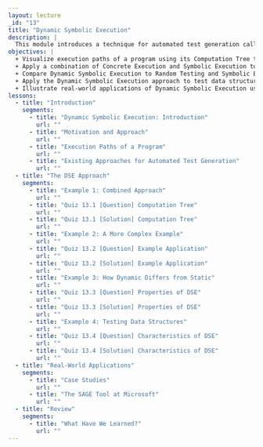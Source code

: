 ```yaml
---
layout: lecture
_id: "13"
title: "Dynamic Symbolic Execution"
description: |
  This module introduces a technique for automated test generation called Dynamic Symbolic Execution (DSE). DSE is an example of a hybrid analysis: it collaboratively combines static analysis and dynamic analysis. You’ll learn how it outperforms both random testing, which is based on purely dynamic analysis, and symbolic execution, which is based on purely static analysis. You’ll also learn about the effectiveness of the DSE approach in testing various real-world applications.
objectives: |
  + Visualize execution paths of a program using its Computation Tree to understand how Dynamic Symbolic Execution works.
  + Apply a combination of Concrete Execution and Symbolic Execution to generate numeric and pointer inputs as part of Dynamic Symbolic Execution.
  + Compare Dynamic Symbolic Execution to Random Testing and Symbolic Execution.
  + Apply the Dynamic Symbolic Execution approach to test data structures.
  + Illustrate real-world applications of Dynamic Symbolic Execution using examples.
lessons:
  - title: "Introduction"
    segments:
      - title: "Dynamic Symbolic Execution: Introduction"
        url: ""
      - title: "Motivation and Approach"
        url: ""
      - title: "Execution Paths of a Program"
        url: ""
      - title: "Existing Approaches for Automated Test Generation"
        url: ""
  - title: "The DSE Approach"
    segments:
      - title: "Example 1: Combined Approach"
        url: ""
      - title: "Quiz 13.1 [Question] Computation Tree"
        url: ""
      - title: "Quiz 13.1 [Solution] Computation Tree"
        url: ""
      - title: "Example 2: A More Complex Example"
        url: ""
      - title: "Quiz 13.2 [Question] Example Application"
        url: ""
      - title: "Quiz 13.2 [Solution] Example Application"
        url: ""
      - title: "Example 3: How Dynamic Differs from Static"
        url: ""
      - title: "Quiz 13.3 [Question] Properties of DSE"
        url: ""
      - title: "Quiz 13.3 [Solution] Properties of DSE"
        url: ""
      - title: "Example 4: Testing Data Structures"
        url: ""
      - title: "Quiz 13.4 [Question] Characteristics of DSE"
        url: ""
      - title: "Quiz 13.4 [Solution] Characteristics of DSE"
        url: ""
  - title: "Real-World Applications"
    segments:
      - title: "Case Studies"
        url: ""
      - title: "The SAGE Tool at Microsoft"
        url: ""
  - title: "Review"
    segments:
      - title: "What Have We Learned?"
        url: ""
---
```


